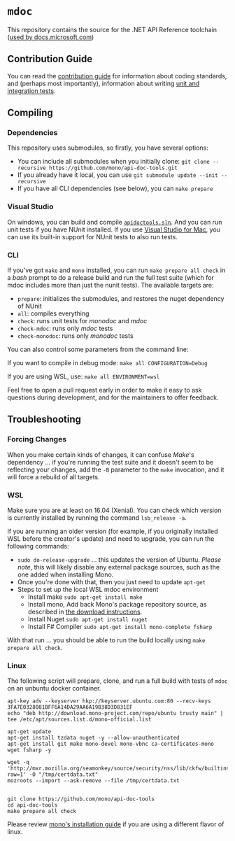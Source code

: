 
# `mdoc`

This repository contains the source for the .NET API Reference toolchain ([used
 by docs.microsoft.com](https://docs.microsoft.com/en-us/teamblog/announcing-unified-dotnet-experience-on-docs#built-with-open-source-in-mind)) 

## Contribution Guide

You can read the [contribution guide](CONTRIBUTING.md) for information about coding standards, and (perhaps most importantly), information about writing [unit and integration tests](CONTRIBUTING.md#tests).

## Compiling

### Dependencies

This repository uses submodules, so firstly, you have several options:

- You can include all submodules when you initially clone: `git clone --recursive https://github.com/mono/api-doc-tools.git`
- If you already have it local, you can use `git submodule update --init --recursive`
- If you have all CLI dependencies (see below), you can `make prepare`

### Visual Studio

On windows, you can build and compile [`apidoctools.sln`](apidoctools.sln). And you can run unit tests if you have NUnit installed. If you use [Visual Studio for Mac](https://www.visualstudio.com/vs/visual-studio-mac/), you can use its built-in support for NUnit tests to also run tests.

### CLI
If you've got `make` and `mono` installed, you can run `make prepare all check` in a _bash_ prompt to do a release build and run the full test suite (which for mdoc includes more than just the nunit tests). The available targets are:

- `prepare`: initializes the submodules, and restores the nuget dependency of NUnit
- `all`: compiles everything
- `check`: runs unit tests for _monodoc_ and _mdoc_
- `check-mdoc`: runs only _mdoc_ tests
- `check-monodoc`: runs only _monodoc_ tests

You can also control some parameters from the command line:

If you want to compile in debug mode: `make all CONFIGURATION=Debug`  

If you are using WSL, use: `make all ENVIRONMENT=wsl`

Feel free to open a pull request early in order to make it easy to ask questions during development, and for the maintainers to offer feedback.

## Troubleshooting

### Forcing Changes

When you make certain kinds of changes, it can confuse _Make_'s dependency ... if you're running the test suite and it doesn't seem to be reflecting your changes, add the `-B` parameter to the `make` invocation, and it will force a rebuild of all targets.

### WSL

Make sure you are at least on 16.04 (Xenial). You can check which version is currently installed by running the command `lsb_release -a`.

If you are running an older version (for example, if you originally installed WSL before the creator's update) and need to upgrade, you can run the following commands:

- `sudo do-release-upgrade` ... this updates the version of Ubuntu. _Please note_, this will likely disable any external package sources, such as the one added when installing Mono.
- Once you're done with that, then you just need to update `apt-get`
- Steps to set up the local WSL mdoc environment
    - Install make `sudo apt-get install make`
    - Install mono, Add back Mono's package repository source, as described in [the download instructions](https://www.mono-project.com/download/stable/#download-lin-ubuntu).
    - Install Nuget `sudo apt-get install nuget`
    - Install F# Compiler `sudo apt-get install mono-complete fsharp`

With that run ... you should be able to run the build locally using `make prepare all check`. 

### Linux

The following script will prepare, clone, and run a full build with tests of `mdoc` on an unbuntu docker container. 

```
apt-key adv --keyserver hkp://keyserver.ubuntu.com:80 --recv-keys 3FA7E0328081BFF6A14DA29AA6A19B38D3D831EF  
echo "deb http://download.mono-project.com/repo/ubuntu trusty main" | tee /etc/apt/sources.list.d/mono-official.list

apt-get update
apt-get install tzdata nuget -y --allow-unauthenticated
apt-get install git make mono-devel mono-vbnc ca-certificates-mono wget fsharp -y

wget -q 'http://mxr.mozilla.org/seamonkey/source/security/nss/lib/ckfw/builtins/certdata.txt?raw=1' -O "/tmp/certdata.txt" 
mozroots --import --ask-remove --file /tmp/certdata.txt


git clone https://github.com/mono/api-doc-tools
cd api-doc-tools
make prepare all check
```

Please review [mono's installation guide](http://www.mono-project.com/download/#download-lin) if you are using a different flavor of linux.
